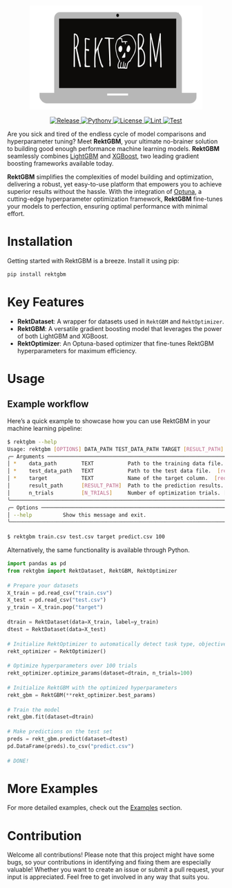 <p align="center">
  <img src="assets/image/logo.png" alt="logo" width=400, height=240>
</p>

<p align="center">
  <a href="https://github.com/RektPunk/RektGBM/releases/latest">
    <img alt="Release" src="https://img.shields.io/github/v/release/RektPunk/rektgbm.svg">
  </a>
  <a href="https://pypi.org/project/rektgbm">
    <img alt="Pythonv" src="https://img.shields.io/pypi/pyversions/rektgbm.svg?logo=python&logoColor=white">
  </a>
  <a href="https://github.com/RektPunk/RektGBM/blob/main/LICENSE">
    <img alt="License" src="https://img.shields.io/github/license/RektPunk/RektGBM.svg">
  </a>
  <a href="https://github.com/RektPunk/RektGBM/actions/workflows/lint.yaml">
    <img alt="Lint" src="https://github.com/RektPunk/RektGBM/actions/workflows/lint.yaml/badge.svg?branch=main">
  </a>
  <a href="https://github.com/RektPunk/RektGBM/actions/workflows/test.yaml">
    <img alt="Test" src="https://github.com/RektPunk/RektGBM/actions/workflows/test.yaml/badge.svg?branch=main">
  </a>
</p>

Are you sick and tired of the endless cycle of model comparisons and hyperparameter tuning? Meet **RektGBM**, your ultimate no-brainer solution to building good enough performance machine learning models. **RektGBM** seamlessly combines [LightGBM](https://github.com/microsoft/LightGBM) and [XGBoost](https://github.com/dmlc/xgboost), two leading gradient boosting frameworks available today.

**RektGBM** simplifies the complexities of model building and optimization, delivering a robust, yet easy-to-use platform that empowers you to achieve superior results without the hassle. With the integration of [Optuna](https://github.com/optuna/optuna), a cutting-edge hyperparameter optimization framework, **RektGBM** fine-tunes your models to perfection, ensuring optimal performance with minimal effort.


# Installation
Getting started with RektGBM is a breeze. Install it using pip:
```bash
pip install rektgbm
```

# Key Features
- **RektDataset**: A wrapper for datasets used in `RektGBM` and `RektOptimizer`.
- **RektGBM**: A versatile gradient boosting model that leverages the power of both LightGBM and XGBoost.
- **RektOptimizer**: An Optuna-based optimizer that fine-tunes RektGBM hyperparameters for maximum efficiency.

# Usage
## Example workflow
Here’s a quick example to showcase how you can use RektGBM in your machine learning pipeline:
```bash
$ rektgbm --help
Usage: rektgbm [OPTIONS] DATA_PATH TEST_DATA_PATH TARGET [RESULT_PATH] [N_TRIALS]
╭─ Arguments ───────────────────────────────────────────────────────────────────────────────────╮
│ *    data_path        TEXT           Path to the training data file.  [required]
│ *    test_data_path   TEXT           Path to the test data file.  [required]
│ *    target           TEXT           Name of the target column.  [required]
│      result_path      [RESULT_PATH]  Path to the prediction results. [default: predict.csv]
│      n_trials         [N_TRIALS]     Number of optimization trials. [default: 100]
╰───────────────────────────────────────────────────────────────────────────────────────────────╯
╭─ Options ─────────────────────────────────────────────────────────────────────────────────────╮
│ --help          Show this message and exit.
╰───────────────────────────────────────────────────────────────────────────────────────────────╯

$ rektgbm train.csv test.csv target predict.csv 100
```

Alternatively, the same functionality is available through Python.
```python
import pandas as pd
from rektgbm import RektDataset, RektGBM, RektOptimizer

# Prepare your datasets
X_train = pd.read_csv("train.csv")
X_test = pd.read_csv("test.csv")
y_train = X_train.pop("target")

dtrain = RektDataset(data=X_train, label=y_train)
dtest = RektDataset(data=X_test)

# Initialize RektOptimizer to automatically detect task type, objective, and metric
rekt_optimizer = RektOptimizer()

# Optimize hyperparameters over 100 trials
rekt_optimizer.optimize_params(dataset=dtrain, n_trials=100)

# Initialize RektGBM with the optimized hyperparameters
rekt_gbm = RektGBM(**rekt_optimizer.best_params)

# Train the model
rekt_gbm.fit(dataset=dtrain)

# Make predictions on the test set
preds = rekt_gbm.predict(dataset=dtest)
pd.DataFrame(preds).to_csv("predict.csv")

# DONE!
```

# More Examples
For more detailed examples, check out the [Examples](https://github.com/RektPunk/RektGBM/tree/main/examples) section.

# Contribution
Welcome all contributions! Please note that this project might have some bugs, so your contributions in identifying and fixing them are especially valuable! Whether you want to create an issue or submit a pull request, your input is appreciated. Feel free to get involved in any way that suits you.
